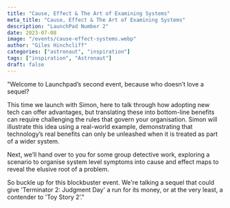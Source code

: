 ```yaml
---
title: "Cause, Effect & The Art of Examining Systems"
meta_title: "Cause, Effect & The Art of Examining Systems"
description: "LaunchPad Number 2"
date: 2023-07-08
image: "/events/cause-effect-systems.webp"
author: "Giles Hinchcliff"
categories: ["astronaut", "inspiration"]
tags: ["inspiration", "Astronaut"]
draft: false
---
```

"Welcome to Launchpad’s second event, because who doesn’t love a sequel?

This time we launch with Simon, here to talk through how adopting new tech can offer advantages, but translating these into bottom-line benefits can require challenging the rules that govern your organisation. Simon will illustrate this idea using a real-world example, demonstrating that technology’s real benefits can only be unleashed when it is treated as part of a wider system.

Next, we’ll hand over to you for some group detective work, exploring a scenario to organise system level symptoms into cause and effect maps to reveal the elusive root of a problem.

So buckle up for this blockbuster event. We're talking a sequel that could give 'Terminator 2: Judgment Day' a run for its money, or at the very least, a contender to 'Toy Story 2’."